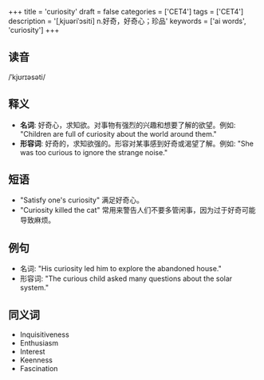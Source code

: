 +++
title = 'curiosity'
draft = false
categories = ['CET4']
tags = ['CET4']
description = '[ˌkjuəriˈɔsiti] n.好奇，好奇心；珍品'
keywords = ['ai words', 'curiosity']
+++

## 读音
/ˈkjʊrɪəsəti/

## 释义
- **名词**: 好奇心，求知欲。对事物有强烈的兴趣和想要了解的欲望。例如: "Children are full of curiosity about the world around them."
- **形容词**: 好奇的，求知欲强的。形容对某事感到好奇或渴望了解。例如: "She was too curious to ignore the strange noise."

## 短语
- "Satisfy one's curiosity" 满足好奇心。
- "Curiosity killed the cat" 常用来警告人们不要多管闲事，因为过于好奇可能导致麻烦。

## 例句
- 名词: "His curiosity led him to explore the abandoned house."
- 形容词: "The curious child asked many questions about the solar system."

## 同义词
- Inquisitiveness
- Enthusiasm
- Interest
- Keenness
- Fascination

